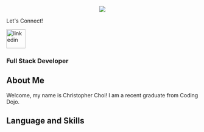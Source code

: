 <p align="center">
  <img src="https://capsule-render.vercel.app/api?type=waving&color=gradient&height=200&section=header&text=Hello%20There!%20👋&fontSize=75&fontColor=000000" />
</p>
<p>
  Let's Connect!
</p>
<div>
  <a href="https://www.linkedin.com/in/christopher-choi-16b627148/">
  <img height="50" src="https://user-images.githubusercontent.com/115055374/217080332-b7b2d3a2-5161-42f1-9a78-8bb24b65ef0e.png"
       alt="linkedin"/>
</a>
</div>

### Full Stack Developer

## **About Me**
  Welcome, my name is Christopher Choi! I am a recent graduate from Coding Dojo.
  
## **Language and Skills**

<!--
**CChoi08/CChoi08** is a ✨ _special_ ✨ repository because its `README.md` (this file) appears on your GitHub profile.

Here are some ideas to get you started:

- 🔭 I’m currently working on ...
- 🌱 I’m currently learning ...
- 👯 I’m looking to collaborate on ...
- 🤔 I’m looking for help with ...
- 💬 Ask me about ...
- 📫 How to reach me: ...
- 😄 Pronouns: ...
- ⚡ Fun fact: ...
-->
